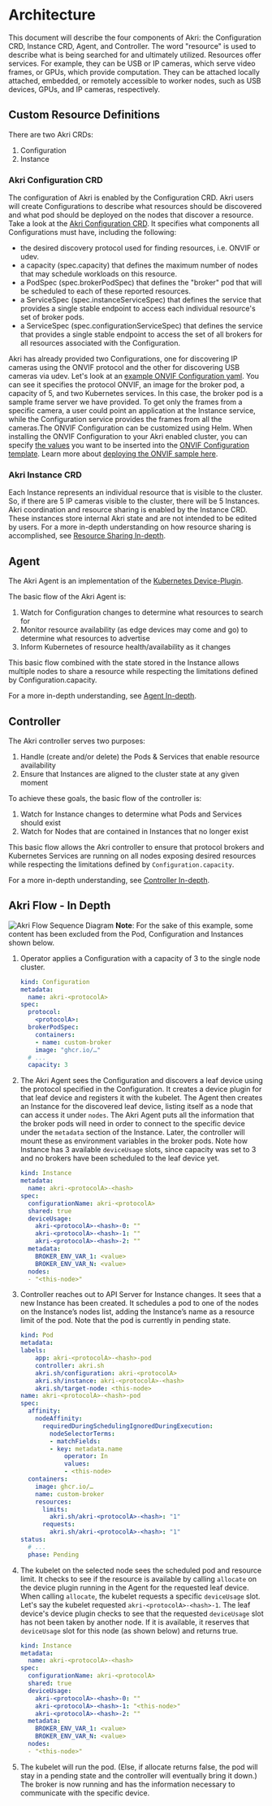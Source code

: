 # Architecture
This document will describe the four components of Akri: the Configuration CRD, Instance CRD, Agent, and Controller. The word "resource" is used to describe what is being searched for and ultimately utilized. Resources offer services. For example, they can be USB or IP cameras, which serve video frames, or GPUs, which provide computation. They can be attached locally attached, embedded, or remotely accessible to worker nodes, such as USB devices, GPUs, and IP cameras, respectively.

## Custom Resource Definitions
There are two Akri CRDs:
1. Configuration
2. Instance

### Akri Configuration CRD
The configuration of Akri is enabled by the Configuration CRD.  Akri users will create Configurations to describe what resources should be discovered and what pod should be deployed on the nodes that discover a resource. Take a look at the [Akri Configuration CRD](../deployment/helm/crds/akri-configuration-crd.yaml). It specifies what components all Configurations must have, including the following:

* the desired discovery protocol used for finding resources, i.e. ONVIF or udev.
* a capacity (spec.capacity) that defines the maximum number of nodes that may schedule workloads on this resource.
* a PodSpec (spec.brokerPodSpec) that defines the "broker" pod that will be scheduled to each of these reported resources.
* a ServiceSpec (spec.instanceServiceSpec) that defines the service that provides a single stable endpoint to access each individual resource's set of broker pods.
* a ServiceSpec (spec.configurationServiceSpec) that defines the service that provides a single stable endpoint to access the set of all brokers for all resources associated with the Configuration.

Akri has already provided two Configurations, one for discovering IP cameras using the ONVIF protocol and the other for discovering USB cameras via udev. Let's look at an [example ONVIF Configuration yaml](../test/yaml/akri-onvif-video.yaml). You can see it specifies the protocol ONVIF, an image for the broker pod, a capacity of 5, and two Kubernetes services. In this case, the broker pod is a sample frame server we have provided. To get only the frames from a specific camera, a user could point an application at the Instance service, while the Configuration service provides the frames from all the cameras.The ONVIF Configuration can be customized using Helm. When installing the ONVIF Configuration to your Akri enabled cluster, you can specify [the values](../deployment/helm/values.yaml) you want to be inserted into the [ONVIF Configuration template](../deployment/helm/templates/onvif-video.yaml). Learn more about [deploying the ONVIF sample here](./onvif-sample.md). 

### Akri Instance CRD
Each Instance represents an individual resource that is visible to the cluster. So, if there are 5 IP cameras visible to the cluster, there will be 5 Instances. Akri coordination and resource sharing is enabled by the Instance CRD. These instances store internal Akri state and are not intended to be edited by users. For a more in-depth understanding on how resource sharing is accomplished, see [Resource Sharing In-depth](./resource-sharing-in-depth.md).

## Agent
The Akri Agent is an implementation of the [Kubernetes Device-Plugin](https://kubernetes.io/docs/concepts/extend-kubernetes/compute-storage-net/device-plugins/).

The basic flow of the Akri Agent is:
1. Watch for Configuration changes to determine what resources to search for
1. Monitor resource availability (as edge devices may come and go) to determine what resources to advertise
1. Inform Kubernetes of resource health/availability as it changes

This basic flow combined with the state stored in the Instance allows multiple nodes to share a resource while respecting the limitations defined by Configuration.capacity.

For a more in-depth understanding, see [Agent In-depth](./agent-in-depth.md).

## Controller
The Akri controller serves two purposes:
1. Handle (create and/or delete) the Pods & Services that enable resource availability
1. Ensure that Instances are aligned to the cluster state at any given moment

To achieve these goals, the basic flow of the controller is:
1. Watch for Instance changes to determine what Pods and Services should exist
1. Watch for Nodes that are contained in Instances that no longer exist

This basic flow allows the Akri controller to ensure that protocol brokers and Kubernetes Services are running on all nodes exposing desired resources while respecting the limitations defined by `Configuration.capacity`.

For a more in-depth understanding, see [Controller In-depth](./controller-in-depth.md).

## Akri Flow - In Depth
![Akri Flow Sequence Diagram](./media/flow-sequence-diagram.svg)
**Note**: For the sake of this example, some content has been excluded from the Pod, Configuration and Instances shown below.
1. Operator applies a Configuration with a capacity of 3 to the single node cluster.
    ```yaml
    kind: Configuration
    metadata:
      name: akri-<protocolA>
    spec:
      protocol:
        <protocolA>:
      brokerPodSpec:
        containers:
        - name: custom-broker
        image: "ghcr.io/…"
      # ...
      capacity: 3
    ```
1. The Akri Agent sees the Configuration and discovers a leaf device using the protocol specified in the Configuration. It creates a device plugin for that leaf device and registers it with the kubelet. The Agent then creates an Instance for the discovered leaf device, listing itself as a node that can access it under `nodes`. The Akri Agent puts all the information that the broker pods will need in order to connect to the specific device under the `metadata` section of the Instance. Later, the controller will mount these as environment variables in the broker pods. Note how Instance has 3 available `deviceUsage` slots, since capacity was set to 3 and no brokers have been scheduled to the leaf device yet.
    ```yaml
    kind: Instance
    metadata:
      name: akri-<protocolA>-<hash>
    spec:
      configurationName: akri-<protocolA>
      shared: true
      deviceUsage:
        akri-<protocolA>-<hash>-0: ""
        akri-<protocolA>-<hash>-1: ""
        akri-<protocolA>-<hash>-2: ""
      metadata:
        BROKER_ENV_VAR_1: <value>
        BROKER_ENV_VAR_N: <value>
      nodes:
      - "<this-node>"
    ```
1. Controller reaches out to API Server for Instance changes. It sees that a new Instance has been created. It schedules a pod to one of the nodes on the Instance’s nodes list, adding the Instance’s name as a resource limit of the pod. Note that the pod is currently in pending state.
    ```yaml
    kind: Pod
    metadata:
    labels:
        app: akri-<protocolA>-<hash>-pod
        controller: akri.sh
        akri.sh/configuration: akri-<protocolA>
        akri.sh/instance: akri-<protocolA>-<hash>
        akri.sh/target-node: <this-node>
    name: akri-<protocolA>-<hash>-pod
    spec:
      affinity:
        nodeAffinity:
          requiredDuringSchedulingIgnoredDuringExecution:
            nodeSelectorTerms:
            - matchFields:
            - key: metadata.name
                operator: In
                values:
                - <this-node>
      containers:
        image: ghcr.io/…
        name: custom-broker
        resources:
          limits:
            akri.sh/akri-<protocolA>-<hash>: "1"
          requests:
            akri.sh/akri-<protocolA>-<hash>: "1"
    status:
      # ...
      phase: Pending
    ```
1. The kubelet on the selected node sees the scheduled pod and resource limit. It checks to see if the resource is available by calling `allocate` on the device plugin running in the Agent for the requested leaf device. When calling `allocate`, the kubelet requests a specific `deviceUsage` slot. Let's say the kubelet requested `akri-<protocolA>-<hash>-1`. The leaf device's device plugin checks to see that the requested `deviceUsage` slot has not been taken by another node. If it is available, it reserves that `deviceUsage` slot for this node (as shown below) and returns true. 
    ```yaml
    kind: Instance
    metadata:
      name: akri-<protocolA>-<hash>
    spec:
      configurationName: akri-<protocolA>
      shared: true
      deviceUsage:
        akri-<protocolA>-<hash>-0: ""
        akri-<protocolA>-<hash>-1: "<this-node>"
        akri-<protocolA>-<hash>-2: ""
      metadata:
        BROKER_ENV_VAR_1: <value>
        BROKER_ENV_VAR_N: <value>
      nodes:
      - "<this-node>"
    ```
1. The kubelet will run the pod. (Else, if allocate returns false, the pod will stay in a pending state and the controller will eventually bring it down.) The broker is now running and has the information necessary to communicate with the specific device. 
